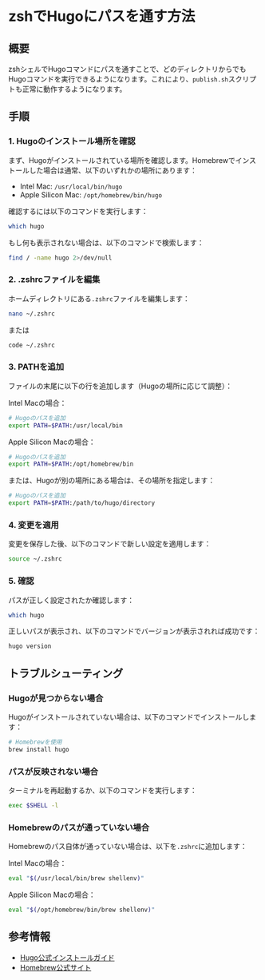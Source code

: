 # zshでHugoにパスを通す方法

## 概要

zshシェルでHugoコマンドにパスを通すことで、どのディレクトリからでもHugoコマンドを実行できるようになります。これにより、`publish.sh`スクリプトも正常に動作するようになります。

## 手順

### 1. Hugoのインストール場所を確認

まず、Hugoがインストールされている場所を確認します。Homebrewでインストールした場合は通常、以下のいずれかの場所にあります：

- Intel Mac: `/usr/local/bin/hugo`
- Apple Silicon Mac: `/opt/homebrew/bin/hugo`

確認するには以下のコマンドを実行します：

```bash
which hugo
```

もし何も表示されない場合は、以下のコマンドで検索します：

```bash
find / -name hugo 2>/dev/null
```

### 2. .zshrcファイルを編集

ホームディレクトリにある`.zshrc`ファイルを編集します：

```bash
nano ~/.zshrc
```

または

```bash
code ~/.zshrc
```

### 3. PATHを追加

ファイルの末尾に以下の行を追加します（Hugoの場所に応じて調整）：

Intel Macの場合：
```bash
# Hugoのパスを追加
export PATH=$PATH:/usr/local/bin
```

Apple Silicon Macの場合：
```bash
# Hugoのパスを追加
export PATH=$PATH:/opt/homebrew/bin
```

または、Hugoが別の場所にある場合は、その場所を指定します：
```bash
# Hugoのパスを追加
export PATH=$PATH:/path/to/hugo/directory
```

### 4. 変更を適用

変更を保存した後、以下のコマンドで新しい設定を適用します：

```bash
source ~/.zshrc
```

### 5. 確認

パスが正しく設定されたか確認します：

```bash
which hugo
```

正しいパスが表示され、以下のコマンドでバージョンが表示されれば成功です：

```bash
hugo version
```

## トラブルシューティング

### Hugoが見つからない場合

Hugoがインストールされていない場合は、以下のコマンドでインストールします：

```bash
# Homebrewを使用
brew install hugo
```

### パスが反映されない場合

ターミナルを再起動するか、以下のコマンドを実行します：

```bash
exec $SHELL -l
```

### Homebrewのパスが通っていない場合

Homebrewのパス自体が通っていない場合は、以下を`.zshrc`に追加します：

Intel Macの場合：
```bash
eval "$(/usr/local/bin/brew shellenv)"
```

Apple Silicon Macの場合：
```bash
eval "$(/opt/homebrew/bin/brew shellenv)"
```

## 参考情報

- [Hugo公式インストールガイド](https://gohugo.io/getting-started/installing/)
- [Homebrew公式サイト](https://brew.sh/)
